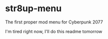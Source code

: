 # str8up-menu
The first proper mod menu for Cyberpunk 2077

I'm tired right now, I'll do this readme tomorrow